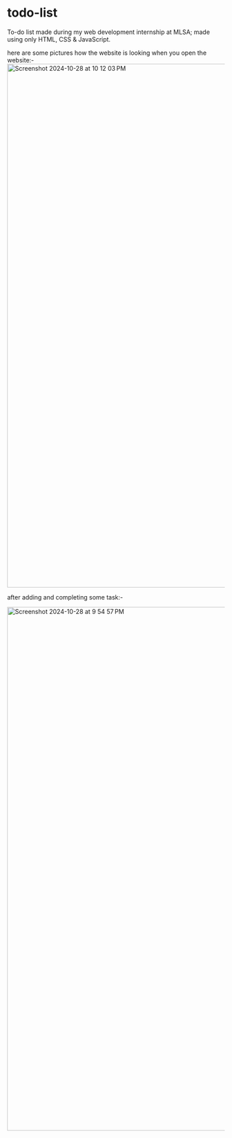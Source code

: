 # todo-list

To-do list made during my web development internship at MLSA; made using only HTML, CSS & JavaScript.

here are some pictures how the website is looking 
when you open the website:-
<img width="1209" alt="Screenshot 2024-10-28 at 10 12 03 PM" src="https://github.com/user-attachments/assets/cc5801fd-eb91-4bee-ace6-d4e991ebac8f">


after adding and completing some task:-


<img width="1209" alt="Screenshot 2024-10-28 at 9 54 57 PM" src="https://github.com/user-attachments/assets/b8b3ffb1-8682-4281-aae3-84eac162ee72">

